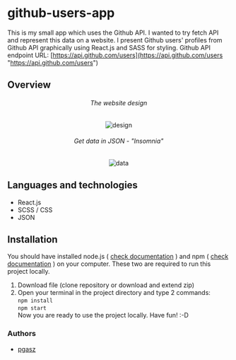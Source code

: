 # github-users-app
This is my small app which uses the Github API. I wanted to try fetch API and represent this data on a website. I present Github users' profiles from Github API graphically using React.js and SASS for styling.
Github API endpoint URL: [https://api.github.com/users](https://api.github.com/users "https://api.github.com/users")

## Overview

<h6 align="center">
The website design
</h6>
<p align="center">
  <img src="https://www.pgasz.pl/readme/git-users-app/overview.gif" alt="design"/>
</p>
<h6 align="center">
 Get data in JSON - "Insomnia"
</h6>
<p align="center">
  <img src="https://www.pgasz.pl/readme/git-users-app/insomnia.PNG" alt="data"/>
</p>

## Languages and technologies
- React.js
- SCSS / CSS
- JSON

## Installation
You should have installed node.js ( [check documentation](https://nodejs.org/en/ "check documentation") ) and npm ( [check documentation](https://docs.npmjs.com/downloading-and-installing-node-js-and-npm "check documentation") ) on your computer. These two are required to run this project locally.
1. Download file (clone repository or download and extend zip)
2. Open your terminal in the project directory and type 2 commands: \
   `npm install` 
   \
    `npm start` \
Now you are ready to use the project locally. Have fun! :-D

### Authors
- [pgasz](https://github.com/pgasz "pgasz")
